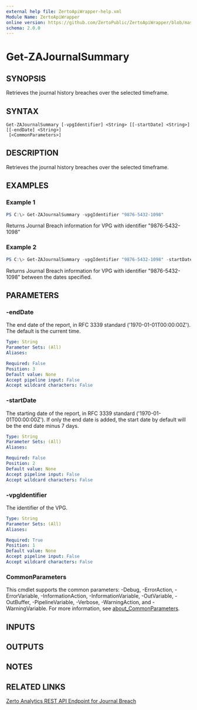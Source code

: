 ```yaml
---
external help file: ZertoApiWrapper-help.xml
Module Name: ZertoApiWrapper
online version: https://github.com/ZertoPublic/ZertoApiWrapper/blob/master/docs/Get-ZAJournalBreach.md
schema: 2.0.0
---
```


# Get-ZAJournalSummary

## SYNOPSIS

Retrieves the journal history breaches over the selected timeframe.

## SYNTAX

```
Get-ZAJournalSummary [-vpgIdentifier] <String> [[-startDate] <String>] [[-endDate] <String>]
 [<CommonParameters>]
```

## DESCRIPTION

Retrieves the journal history breaches over the selected timeframe.

## EXAMPLES

### Example 1
```powershell
PS C:\> Get-ZAJournalSummary -vpgIdentifier "9876-5432-1098"
```

Returns Journal Breach information for VPG with identifier "9876-5432-1098"

### Example 2
```powershell
PS C:\> Get-ZAJournalSummary -vpgIdentifier "9876-5432-1098" -startDate "2019-06-01" -endDate "2019-06-08"
```

Returns Journal Breach information for VPG with identifier "9876-5432-1098" between the dates specified.

## PARAMETERS

### -endDate
The end date of the report, in RFC 3339 standard ('1970-01-01T00:00:00Z').
The default is the current time.

```yaml
Type: String
Parameter Sets: (All)
Aliases:

Required: False
Position: 3
Default value: None
Accept pipeline input: False
Accept wildcard characters: False
```

### -startDate
The starting date of the report, in RFC 3339 standard ('1970-01-01T00:00:00Z').
If only the end date is added, the start date by default will be the end date minus 7 days.

```yaml
Type: String
Parameter Sets: (All)
Aliases:

Required: False
Position: 2
Default value: None
Accept pipeline input: False
Accept wildcard characters: False
```

### -vpgIdentifier
The identifier of the VPG.

```yaml
Type: String
Parameter Sets: (All)
Aliases:

Required: True
Position: 1
Default value: None
Accept pipeline input: False
Accept wildcard characters: False
```

### CommonParameters
This cmdlet supports the common parameters: -Debug, -ErrorAction, -ErrorVariable, -InformationAction, -InformationVariable, -OutVariable, -OutBuffer, -PipelineVariable, -Verbose, -WarningAction, and -WarningVariable. For more information, see [about_CommonParameters](http://go.microsoft.com/fwlink/?LinkID=113216).

## INPUTS

## OUTPUTS

## NOTES

## RELATED LINKS

[Zerto Analytics REST API Endpoint for Journal Breach](https://docs.api.zerto.com/#/Journal_Reports/get_v2_reports_journal_breach)
